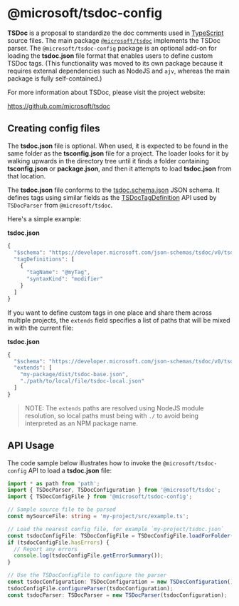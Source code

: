 # @microsoft/tsdoc-config

**TSDoc** is a proposal to standardize the doc comments used in [TypeScript](http://www.typescriptlang.org/)
source files.  The main package [`@microsoft/tsdoc`](https://www.npmjs.com/package/@microsoft/tsdoc) implements
the TSDoc parser.  The `@microsoft/tsdoc-config` package is an optional add-on for loading the **tsdoc.json**
file format that enables users to define custom TSDoc tags.  (This functionality was moved to its own package
because it requires external dependencies such as NodeJS and `ajv`, whereas the main package is fully self-contained.)

For more information about TSDoc, please visit the project website:

https://github.com/microsoft/tsdoc


## Creating config files

The **tsdoc.json** file is optional.  When used, it is expected to be found in the same folder as
the **tsconfig.json** file for a project.  The loader looks for it by walking upwards in the directory tree
until it finds a folder containing **tsconfig.json** or **package.json**, and then it attempts to load
**tsdoc.json** from that location.

The **tsdoc.json** file conforms to the [tsdoc.schema.json](
https://developer.microsoft.com/json-schemas/tsdoc/v0/tsdoc.schema.json) JSON schema.  It defines tags using
similar fields as the
[TSDocTagDefinition](https://github.com/microsoft/tsdoc/blob/master/tsdoc/src/configuration/TSDocTagDefinition.ts)
API used by `TSDocParser` from `@microsoft/tsdoc`.

Here's a simple example:

**tsdoc.json**
```js
{
  "$schema": "https://developer.microsoft.com/json-schemas/tsdoc/v0/tsdoc.schema.json",
  "tagDefinitions": [
    {
      "tagName": "@myTag",
      "syntaxKind": "modifier"
    }
  ]
}
```

If you want to define custom tags in one place and share them across multiple projects, the `extends` field specifies
a list of paths that will be mixed in with the current file:

**tsdoc.json**
```js
{
  "$schema": "https://developer.microsoft.com/json-schemas/tsdoc/v0/tsdoc.schema.json",
  "extends": [
    "my-package/dist/tsdoc-base.json",
    "./path/to/local/file/tsdoc-local.json"
  ]
}
```

> NOTE: The `extends` paths are resolved using NodeJS module resolution, so local paths must being with `./` to avoid
> being interpreted as an NPM package name.


## API Usage

The code sample below illustrates how to invoke the `@microsoft/tsdoc-config` API to load a
**tsdoc.json** file:

```ts
import * as path from 'path';
import { TSDocParser, TSDocConfiguration } from '@microsoft/tsdoc';
import { TSDocConfigFile } from '@microsoft/tsdoc-config';

// Sample source file to be parsed
const mySourceFile: string = 'my-project/src/example.ts';

// Load the nearest config file, for example `my-project/tsdoc.json`
const tsdocConfigFile: TSDocConfigFile = TSDocConfigFile.loadForFolder(path.dirname(mySourceFile));
if (tsdocConfigFile.hasErrors) {
  // Report any errors
  console.log(tsdocConfigFile.getErrorSummary());
}

// Use the TSDocConfigFile to configure the parser
const tsdocConfiguration: TSDocConfiguration = new TSDocConfiguration();
tsdocConfigFile.configureParser(tsdocConfiguration);
const tsdocParser: TSDocParser = new TSDocParser(tsdocConfiguration);
```

